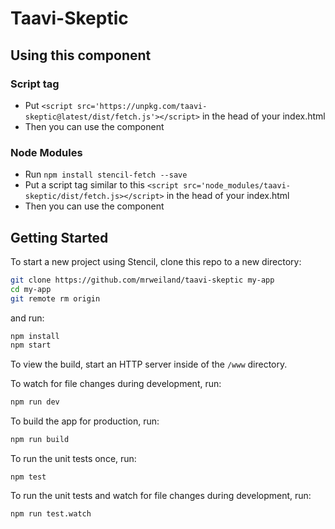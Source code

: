 # Taavi-Skeptic

## Using this component

### Script tag

- Put `<script src='https://unpkg.com/taavi-skeptic@latest/dist/fetch.js'></script>` in the head of your index.html
- Then you can use the component

### Node Modules
- Run `npm install stencil-fetch --save`
- Put a script tag similar to this `<script src='node_modules/taavi-skeptic/dist/fetch.js></script>` in the head of your index.html
- Then you can use the component

## Getting Started

To start a new project using Stencil, clone this repo to a new directory:

```bash
git clone https://github.com/mrweiland/taavi-skeptic my-app
cd my-app
git remote rm origin
```

and run:

```bash
npm install
npm start
```

To view the build, start an HTTP server inside of the `/www` directory.

To watch for file changes during development, run:

```bash
npm run dev
```

To build the app for production, run:

```bash
npm run build
```

To run the unit tests once, run:

```
npm test
```

To run the unit tests and watch for file changes during development, run:

```
npm run test.watch
```
